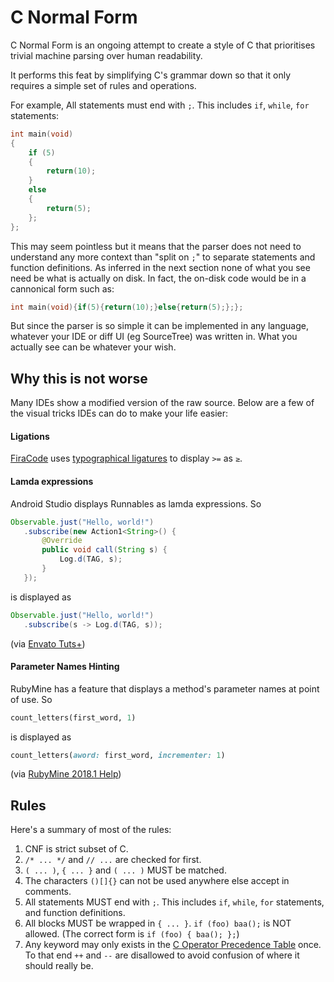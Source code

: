 # C Normal Form


C Normal Form is an ongoing attempt to create a style of C that prioritises trivial machine parsing over human readability. 

It performs this feat by simplifying C's grammar down so that it only requires a simple set of rules and operations. 

For example, All statements must end with `;`. This includes `if`, `while`, `for` statements:

```c
int main(void)
{
	if (5)
	{
		return(10);
	}
	else
	{
		return(5);
	};
};
```

This may seem pointless but it means that the parser does not need to understand any more context than "split on `;`" to separate statements and function definitions. As inferred in the next section none of what you see need be what is actually on disk. In fact, the on-disk code would be in a cannonical form such as:

```c
int main(void){if(5){return(10);}else{return(5);};};
```

But since the parser is so simple it can be implemented in any language, whatever your IDE or diff UI (eg SourceTree) was written in. What you actually see can be whatever your wish.

## Why this is not worse

Many IDEs show a modified version of the raw source. Below are a few of the visual tricks IDEs can do to make your life easier:

#### Ligations

[FiraCode](https://github.com/tonsky/FiraCode) uses [typographical ligatures](https://en.wikipedia.org/wiki/Typographic_ligature) to display <code class="language-c token operator">&gt;=</code> as <code class="language-c token operator">≥</code>. 



#### Lamda expressions

Android Studio displays Runnables as lamda expressions. So

```java
Observable.just("Hello, world!")  
   .subscribe(new Action1<String>() {
       @Override
       public void call(String s) {
           Log.d(TAG, s);
       }
   });
```

is displayed as

```java
Observable.just("Hello, world!")  
   .subscribe(s -> Log.d(TAG, s));

```
(via [Envato Tuts+](https://code.tutsplus.com/tutorials/java-8-for-android-cleaner-code-with-lambda-expressions--cms-29661))

#### Parameter Names Hinting

RubyMine has a feature that displays a method's parameter names at point of use. So

```ruby
count_letters(first_word, 1)
```

is displayed as

```ruby
count_letters(aword: first_word, incrementer: 1)
```

(via [RubyMine 2018.1 Help](https://www.jetbrains.com/help/ruby/type-hinting-in-product.html))

## Rules

Here's a summary of most of the rules:

1. CNF is strict subset of C.
1. `/* ... */` and `// ...` are checked for first.
1.  `( ... )`, `{ ... }` and `( ... )` MUST be matched.
1. The characters `()[]{}` can not be used anywhere else accept in comments.
1. All statements MUST end with `;`. This includes `if`, `while`, `for` statements, and function definitions.
1. All blocks MUST be wrapped in `{ ... }`. `if (foo) baa();` is NOT allowed. (The correct form is `if (foo) { baa(); };`)
1. Any keyword may only exists in the [C Operator Precedence Table](http://www.difranco.net/compsci/C_Operator_Precedence_Table.htm) once. To that end `++` and `--` are disallowed to avoid confusion of where it should really be.